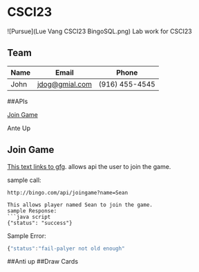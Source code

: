 # CSCI23
![Pursue](Lue Vang CSCI23 BingoSQL.png)
Lab work for CSCI23

## Team
Name | Email | Phone
--- | --- | ---
John | jdog@gmial.com | (916) 455-4545


##APIs

[Join Game](README.md#join-game)

Ante Up











## Join Game
[This text links to gfg](https://write.geeksforgeeks.org/).
allows api the user to join the game.

sample call:
```http
http://bingo.com/api/joingame?name=Sean

This allows player named Sean to join the game.
sample Response:
```java script
{"status": "success"}
```

Sample Error:
```javascript
{"status":"fail-palyer not old enough"
```
##Anti up
##Draw Cards
